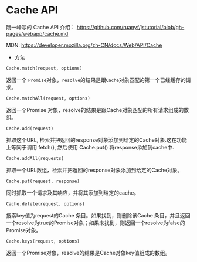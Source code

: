 # Cache API

阮一峰写的 Cache API 介绍： https://github.com/ruanyf/jstutorial/blob/gh-pages/webapp/cache.md

MDN: https://developer.mozilla.org/zh-CN/docs/Web/API/Cache

* 方法

```
Cache.match(request, options)
```
返回一个 `Promise`对象，`resolve`的结果是跟` Cache `对象匹配的第一个已经缓存的请求。
```
Cache.matchAll(request, options)
```
返回一个Promise 对象，resolve的结果是跟Cache对象匹配的所有请求组成的数组。
```
Cache.add(request)
```
抓取这个URL, 检索并把返回的response对象添加到给定的Cache对象.这在功能上等同于调用 fetch(), 然后使用 Cache.put() 将response添加到cache中.
```
Cache.addAll(requests)
```
抓取一个URL数组，检索并把返回的response对象添加到给定的Cache对象。
```
Cache.put(request, response)
```
同时抓取一个请求及其响应，并将其添加到给定的cache。
```
Cache.delete(request, options)
```
搜索key值为request的Cache 条目。如果找到，则删除该Cache 条目，并且返回一个resolve为true的Promise对象；如果未找到，则返回一个resolve为false的Promise对象。
```
Cache.keys(request, options)
```
返回一个Promise对象，resolve的结果是Cache对象key值组成的数组。
